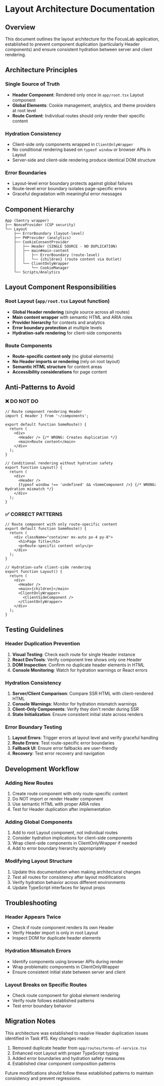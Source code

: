 # Layout Architecture Documentation

## Overview

This document outlines the layout architecture for the FocusLab application, established to prevent component duplication (particularly Header components) and ensure consistent hydration between server and client rendering.

## Architecture Principles

### Single Source of Truth
- **Header Component**: Rendered only once in `app/root.tsx` Layout component
- **Global Elements**: Cookie management, analytics, and theme providers at root level
- **Route Content**: Individual routes should only render their specific content

### Hydration Consistency
- Client-side only components wrapped in `ClientOnlyWrapper`
- No conditional rendering based on `typeof window` or browser APIs in Layout
- Server-side and client-side rendering produce identical DOM structure

### Error Boundaries
- Layout-level error boundary protects against global failures
- Route-level error boundary isolates page-specific errors
- Graceful degradation with meaningful error messages

## Component Hierarchy

```
App (Sentry wrapper)
├── NonceProvider (CSP security)
└── Layout
    ├── ErrorBoundary (layout-level)
    ├── PHProvider (analytics)
    ├── CookieConsentProvider
    │   ├── Header (SINGLE SOURCE - NO DUPLICATION)
    │   ├── main#main-content
    │   │   ├── ErrorBoundary (route-level)
    │   │   └── {children} (route content via Outlet)
    │   └── ClientOnlyWrapper
    │       └── CookieManager
    └── Scripts/Analytics
```

## Layout Component Responsibilities

### Root Layout (`app/root.tsx` Layout function)
- **Global Header rendering** (single source across all routes)
- **Main content wrapper** with semantic HTML and ARIA roles
- **Provider hierarchy** for contexts and analytics
- **Error boundary protection** at multiple levels
- **Hydration-safe rendering** for client-side components

### Route Components
- **Route-specific content only** (no global elements)
- **No Header imports or rendering** (rely on root layout)
- **Semantic HTML structure** for content areas
- **Accessibility considerations** for page content

## Anti-Patterns to Avoid

### ❌ DO NOT DO
```tsx
// Route component rendering Header
import { Header } from '~/components';

export default function SomeRoute() {
  return (
    <div>
      <Header /> {/* WRONG: Creates duplication */}
      <main>Route content</main>
    </div>
  );
}
```

```tsx
// Conditional rendering without hydration safety
export function Layout() {
  return (
    <div>
      <Header />
      {typeof window !== 'undefined' && <SomeComponent />} {/* WRONG: Hydration mismatch */}
    </div>
  );
}
```

### ✅ CORRECT PATTERNS
```tsx
// Route component with only route-specific content
export default function SomeRoute() {
  return (
    <div className="container mx-auto px-4 py-8">
      <h1>Page Title</h1>
      <p>Route-specific content only</p>
    </div>
  );
}
```

```tsx
// Hydration-safe client-side rendering
export function Layout() {
  return (
    <div>
      <Header />
      <main>{children}</main>
      <ClientOnlyWrapper>
        <ClientSideComponent />
      </ClientOnlyWrapper>
    </div>
  );
}
```

## Testing Guidelines

### Header Duplication Prevention
1. **Visual Testing**: Check each route for single Header instance
2. **React DevTools**: Verify component tree shows only one Header
3. **DOM Inspection**: Confirm no duplicate header elements in HTML
4. **Console Monitoring**: Watch for hydration warnings or React errors

### Hydration Consistency
1. **Server/Client Comparison**: Compare SSR HTML with client-rendered HTML
2. **Console Warnings**: Monitor for hydration mismatch warnings
3. **Client-Only Components**: Verify they don't render during SSR
4. **State Initialization**: Ensure consistent initial state across renders

### Error Boundary Testing
1. **Layout Errors**: Trigger errors at layout level and verify graceful handling
2. **Route Errors**: Test route-specific error boundaries
3. **Fallback UI**: Ensure error fallbacks are user-friendly
4. **Recovery**: Test error recovery and navigation

## Development Workflow

### Adding New Routes
1. Create route component with only route-specific content
2. Do NOT import or render Header component
3. Use semantic HTML with proper ARIA roles
4. Test for Header duplication after implementation

### Adding Global Components
1. Add to root Layout component, not individual routes
2. Consider hydration implications for client-side components
3. Wrap client-side components in ClientOnlyWrapper if needed
4. Add to error boundary hierarchy appropriately

### Modifying Layout Structure
1. Update this documentation when making architectural changes
2. Test all routes for consistency after layout modifications
3. Verify hydration behavior across different environments
4. Update TypeScript interfaces for layout props

## Troubleshooting

### Header Appears Twice
- Check if route component renders its own Header
- Verify Header import is only in root Layout
- Inspect DOM for duplicate header elements

### Hydration Mismatch Errors
- Identify components using browser APIs during render
- Wrap problematic components in ClientOnlyWrapper
- Ensure consistent initial state between server and client

### Layout Breaks on Specific Routes
- Check route component for global element rendering
- Verify route follows established patterns
- Test error boundary behavior

## Migration Notes

This architecture was established to resolve Header duplication issues identified in Task #15. Key changes made:

1. Removed duplicate header from `app/routes/terms-of-service.tsx`
2. Enhanced root Layout with proper TypeScript typing
3. Added error boundaries and hydration safety measures
4. Established clear component composition patterns

Future modifications should follow these established patterns to maintain consistency and prevent regressions. 